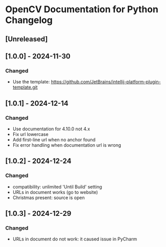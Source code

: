 <!-- Keep a Changelog guide -> https://keepachangelog.com -->

# OpenCV Documentation for Python Changelog

## [Unreleased]

## [1.0.0] - 2024-11-30

### Changed

- Use the template: https://github.com/JetBrains/intellij-platform-plugin-template.git

## [1.0.1] - 2024-12-14

### Changed

- Use documentation for 4.10.0 not 4.x
- Fix url lowercase
- Add first-line url when no anchor found
- Fix error handling when documentation url is wrong

## [1.0.2] - 2024-12-24

### Changed

- compatibility: unlimited 'Until Build' setting
- URLs in document works (go to website)
- Christmas present: source is open

## [1.0.3] - 2024-12-29

### Changed

- URLs in document do not work: it caused issue in PyCharm
